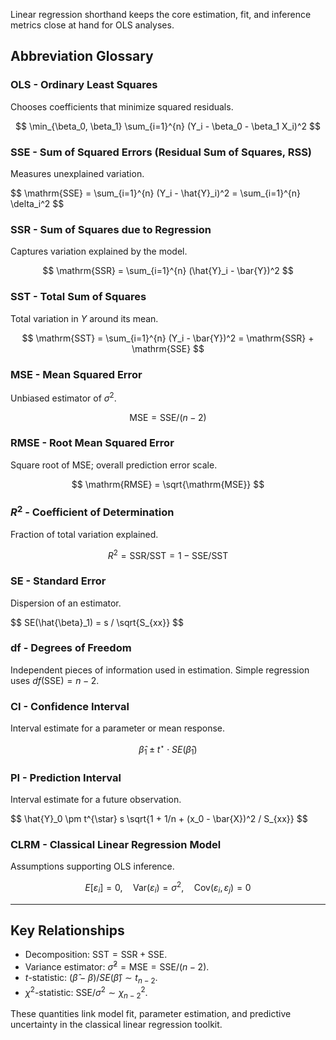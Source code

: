 Linear regression shorthand keeps the core estimation, fit, and inference metrics close at hand for OLS analyses.

## Abbreviation Glossary

### OLS - Ordinary Least Squares

Chooses coefficients that minimize squared residuals.

$$
\min_{\beta_0, \beta_1} \sum_{i=1}^{n} (Y_i - \beta_0 - \beta_1 X_i)^2
$$

### SSE - Sum of Squared Errors (Residual Sum of Squares, RSS)

Measures unexplained variation.

<div></div>
$$
\mathrm{SSE} = \sum_{i=1}^{n} (Y_i - \hat{Y}_i)^2 = \sum_{i=1}^{n} \delta_i^2
$$

### SSR - Sum of Squares due to Regression

Captures variation explained by the model.

$$
\mathrm{SSR} = \sum_{i=1}^{n} (\hat{Y}_i - \bar{Y})^2
$$

### SST - Total Sum of Squares

Total variation in $Y$ around its mean.

$$
\mathrm{SST} = \sum_{i=1}^{n} (Y_i - \bar{Y})^2 = \mathrm{SSR} + \mathrm{SSE}
$$

### MSE - Mean Squared Error

Unbiased estimator of $\sigma^2$.

$$
\mathrm{MSE} = \mathrm{SSE} / (n - 2)
$$

### RMSE - Root Mean Squared Error

Square root of MSE; overall prediction error scale.

$$
\mathrm{RMSE} = \sqrt{\mathrm{MSE}}
$$

### $R^2$ - Coefficient of Determination

Fraction of total variation explained.

$$
R^2 = \mathrm{SSR} / \mathrm{SST} = 1 - \mathrm{SSE}/\mathrm{SST}
$$

### SE - Standard Error

Dispersion of an estimator.

<div></div>
$$
SE(\hat{\beta}_1) = s / \sqrt{S_{xx}}
$$

### df - Degrees of Freedom

Independent pieces of information used in estimation. Simple regression uses $df(\mathrm{SSE}) = n - 2$.

### CI - Confidence Interval

Interval estimate for a parameter or mean response.

$$
\hat{\beta}_1 \pm t^{\star} \cdot SE(\hat{\beta}_1)
$$

### PI - Prediction Interval

Interval estimate for a future observation.

<div></div>
$$
\hat{Y}_0 \pm t^{\star} s \sqrt{1 + 1/n + (x_0 - \bar{X})^2 / S_{xx}}
$$

### CLRM - Classical Linear Regression Model

Assumptions supporting OLS inference.

$$
E[\varepsilon_i] = 0,\quad \mathrm{Var}(\varepsilon_i) = \sigma^2,\quad \mathrm{Cov}(\varepsilon_i, \varepsilon_j) = 0
$$

---

## Key Relationships

- Decomposition: $\mathrm{SST} = \mathrm{SSR} + \mathrm{SSE}$.
- Variance estimator: $\hat{\sigma}^2 = \mathrm{MSE} = \mathrm{SSE} / (n - 2)$.
- $t$-statistic: $(\hat{\beta} - \beta) / SE(\hat{\beta}) \sim t_{n-2}$.
- $\chi^2$-statistic: $\mathrm{SSE} / \sigma^2 \sim \chi^2_{n-2}$.

These quantities link model fit, parameter estimation, and predictive uncertainty in the classical linear regression toolkit.
